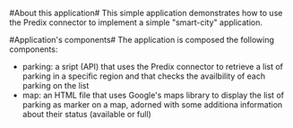 #About this application#
This simple application demonstrates how to use the Predix connector to implement a simple "smart-city" application.

#Application's components#
The application is composed the following components:
- parking: a sript (API) that uses the Predix connector to retrieve a list of parking in a specific region and that checks the availbility of each parking on the list
- map: an HTML file that uses Google's maps library to display the list of parking as marker on a map, adorned with some additiona information about their status (available or full)
